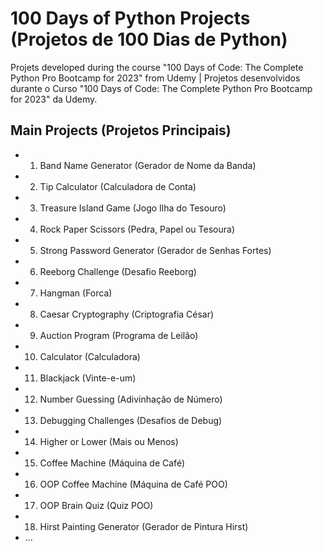 # 100 Days of Python Projects (Projetos de 100 Dias de Python)

Projets developed during the course "100 Days of Code: The Complete Python Pro Bootcamp for 2023" from Udemy | Projetos desenvolvidos durante o Curso "100 Days of Code: The Complete Python Pro Bootcamp for 2023" da Udemy.

## Main Projects (Projetos Principais)

- 1.  Band Name Generator (Gerador de Nome da Banda)
- 2.  Tip Calculator (Calculadora de Conta)
- 3.  Treasure Island Game (Jogo Ilha do Tesouro)
- 4.  Rock Paper Scissors (Pedra, Papel ou Tesoura)
- 5.  Strong Password Generator (Gerador de Senhas Fortes)
- 6.  Reeborg Challenge (Desafio Reeborg)
- 7.  Hangman (Forca)
- 8.  Caesar Cryptography (Criptografia César)
- 9.  Auction Program (Programa de Leilão)
- 10. Calculator (Calculadora)
- 11. Blackjack (Vinte-e-um)
- 12. Number Guessing (Adivinhação de Número)
- 13. Debugging Challenges (Desafios de Debug)
- 14. Higher or Lower (Mais ou Menos)
- 15. Coffee Machine (Máquina de Café)
- 16. OOP Coffee Machine (Máquina de Café POO)
- 17. OOP Brain Quiz (Quiz POO)
- 18. Hirst Painting Generator (Gerador de Pintura Hirst)
- ...

